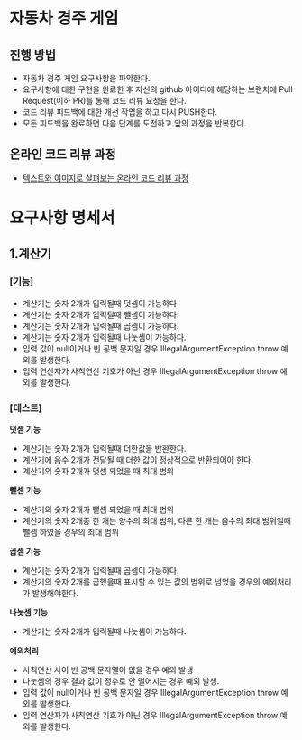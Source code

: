 # 자동차 경주 게임
## 진행 방법
* 자동차 경주 게임 요구사항을 파악한다.
* 요구사항에 대한 구현을 완료한 후 자신의 github 아이디에 해당하는 브랜치에 Pull Request(이하 PR)를 통해 코드 리뷰 요청을 한다.
* 코드 리뷰 피드백에 대한 개선 작업을 하고 다시 PUSH한다.
* 모든 피드백을 완료하면 다음 단계를 도전하고 앞의 과정을 반복한다.

## 온라인 코드 리뷰 과정
* [텍스트와 이미지로 살펴보는 온라인 코드 리뷰 과정](https://github.com/next-step/nextstep-docs/tree/master/codereview)

# 요구사항 명세서
## 1.계산기

### [기능]
* 계산기는 숫자 2개가 입력될때 덧셈이 가능하다
* 계산기는 숫자 2개가 입력될때 뺄셈이 가능하다.
* 계산기는 숫자 2개가 입력될때 곱셈이 가능하다.
* 계산기는 숫자 2개가 입력될때 나눗셈이 가능하다.
* 입력 값이 null이거나 빈 공백 문자일 경우 IllegalArgumentException throw 예외를 발생한다.
* 입력 연산자가 사칙연산 기호가 아닌 경우 IllegalArgumentException throw 예외를 발생한다.

### **[테스트]**
**덧셈 기능**
* 계산기는 숫자 2개가 입력될때 더한값을 반환한다.
* 계산기에 음수 2개가 전달될 때 더한 값이 정상적으로 반환되어야 한다. 
* 계산기의 숫자 2개가 덧셈 되었을 때 최대 범위

**뺄셈 기능** 
* 계산기의 숫자 2개가 뺄셈 되었을 때 최대 범위
* 계산기의 숫자 2개중 한 개는 양수의 최대 범위, 다른 한 개는 음수의 최대 범위일때 뺄셈 하였을 경우의 최대 범위

**곱셈 기능**
* 계산기는 숫자 2개가 입력될때 곱셈이 가능하다.
* 계산기의 숫자 2개를 곱했을때 표시할 수 있는 값의 범위로 넘었을 경우의 예외처리가 발생해야한다.

**나눗셈 기능**
* 계산기는 숫자 2개가 입력될때 나눗셈이 가능하다.

**예외처리**
* 사칙연산 사이 빈 공백 문자열이 없을 경우 예외 발생
* 나눗셈의 경우 결과 값이 정수로 안 떨어지는 경우 예외 발생.
* 입력 값이 null이거나 빈 공백 문자일 경우 IllegalArgumentException throw 예외를 발생한다.
* 입력 연산자가 사칙연산 기호가 아닌 경우 IllegalArgumentException throw 예외를 발생한다.
